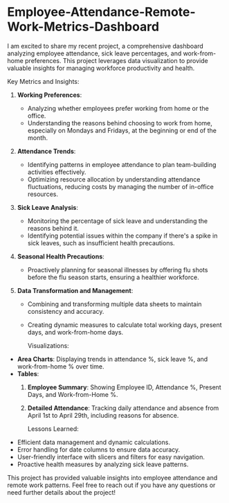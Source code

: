 # Employee-Attendance-Remote-Work-Metrics-Dashboard
I am excited to share my recent project, a comprehensive dashboard analyzing employee attendance, sick leave percentages, and work-from-home preferences. This project leverages data visualization to provide valuable insights for managing workforce productivity and health.

 Key Metrics and Insights:
1. **Working Preferences**: 
   - Analyzing whether employees prefer working from home or the office.
   - Understanding the reasons behind choosing to work from home, especially on Mondays and Fridays, at the beginning or end of the month.
   
2. **Attendance Trends**:
   - Identifying patterns in employee attendance to plan team-building activities effectively.
   - Optimizing resource allocation by understanding attendance fluctuations, reducing costs by managing the number of in-office resources.

3. **Sick Leave Analysis**:
   - Monitoring the percentage of sick leave and understanding the reasons behind it.
   - Identifying potential issues within the company if there's a spike in sick leaves, such as insufficient health precautions.

4. **Seasonal Health Precautions**:
   - Proactively planning for seasonal illnesses by offering flu shots before the flu season starts, ensuring a healthier workforce.

5. **Data Transformation and Management**:
   - Combining and transforming multiple data sheets to maintain consistency and accuracy.
   - Creating dynamic measures to calculate total working days, present days, and work-from-home days.

     Visualizations:
- **Area Charts**: Displaying trends in attendance %, sick leave %, and work-from-home % over time.
- **Tables**:
  1. **Employee Summary**: Showing Employee ID, Attendance %, Present Days, and Work-from-Home %.
  2. **Detailed Attendance**: Tracking daily attendance and absence from April 1st to April 29th, including reasons for absence.

     Lessons Learned:
- Efficient data management and dynamic calculations.
- Error handling for date columns to ensure data accuracy.
- User-friendly interface with slicers and filters for easy navigation.
- Proactive health measures by analyzing sick leave patterns.

This project has provided valuable insights into employee attendance and remote work patterns. Feel free to reach out if you have any questions or need further details about the project!
